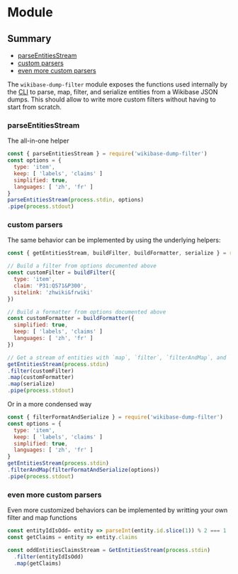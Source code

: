 # Module

## Summary

<!-- START doctoc generated TOC please keep comment here to allow auto update -->
<!-- DON'T EDIT THIS SECTION, INSTEAD RE-RUN doctoc TO UPDATE -->


- [parseEntitiesStream](#parseentitiesstream)
- [custom parsers](#custom-parsers)
- [even more custom parsers](#even-more-custom-parsers)

<!-- END doctoc generated TOC please keep comment here to allow auto update -->

The `wikibase-dump-filter` module exposes the functions used internally by the [CLI](https://github.com/maxlath/wikidata-filter/blob/master/docs/cli.md) to parse, map, filter, and serialize entities from a Wikibase JSON dumps. This should allow to write more custom filters without having to start from scratch.

### parseEntitiesStream
The all-in-one helper

```js
const { parseEntitiesStream } = require('wikibase-dump-filter')
const options = {
  type: 'item',
  keep: [ 'labels', 'claims' ]
  simplified: true,
  languages: [ 'zh', 'fr' ]
}
parseEntitiesStream(process.stdin, options)
.pipe(process.stdout)
```

### custom parsers
The same behavior can be implemented by using the underlying helpers:
```js
const { getEntitiesStream, buildFilter, buildFormatter, serialize } = require('wikibase-dump-filter')

// Build a filter from options documented above
const customFilter = buildFilter({
  type: 'item',
  claim: 'P31:Q571&P300',
  sitelink: 'zhwiki&frwiki'
})

// Build a formatter from options documented above
const customFormatter = buildFormatter({
  simplified: true,
  keep: [ 'labels', 'claims' ]
  languages: [ 'zh', 'fr' ]
})

// Get a stream of entities with `map`, `filter`, `filterAndMap`, and `tap` methods
getEntitiesStream(process.stdin)
.filter(customFilter)
.map(customFormatter)
.map(serialize)
.pipe(process.stdout)
```

Or in a more condensed way
```js
const { filterFormatAndSerialize } = require('wikibase-dump-filter')
const options = {
  type: 'item',
  keep: [ 'labels', 'claims' ]
  simplified: true,
  languages: [ 'zh', 'fr' ]
}
getEntitiesStream(process.stdin)
.filterAndMap(filterFormatAndSerialize(options))
.pipe(process.stdout)
```

### even more custom parsers

Even more customized behaviors can be implemented by writting your own filter and map functions
```js
const entityIdIsOdd= entity => parseInt(entity.id.slice(1)) % 2 === 1
const getClaims = entity => entity.claims

const oddEntitiesClaimsStream = GetEntitiesStream(process.stdin)
  .filter(entityIdIsOdd)
  .map(getClaims)
```
